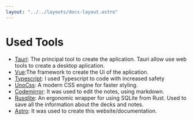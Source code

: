 ```yaml
---
layout: "../../layouts/docs-layout.astro"
---
```


# Used Tools

- <a href="https://tauri.app/" target="_blank">Tauri</a>: The principal tool to create the aplication. Tauri allow use web tools to create a desktop aplication.
- <a href="https://vuejs.org" target="_blank">Vue</a>:The framework to create the Ui of the aplication.
- <a href="https://www.typescriptlang.org/" target="_blank">Typescript</a>: I used Typescript to code with increased safety
- <a href="https://unocss.dev/" target="_blank">UnoCss</a>: A modern CSS engine for faster styling.
- <a href="https://codemirror.net/" target="_blank">Codemirror</a>: It was used to edit the notes, using markdown.
- <a href="https://github.com/rusqlite/rusqlite" target="_blank">Rusqlite</a>: An ergonomic wrapper for using SQLite from Rust. Used to save all the information about the decks and notes.
- <a href="https://astro.build/" target="_blank">Astro</a>: It was used to create this website/documentation.
